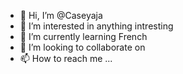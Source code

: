 - 👋 Hi, I’m @Caseyaja
- 👀 I’m interested in anything intresting
- 🌱 I’m currently learning French
- 💞️ I’m looking to collaborate on 
- 📫 How to reach me ...

<!---
Caseyaja/Caseyaja is a ✨ special ✨ repository because its `README.md` (this file) appears on your GitHub profile.
You can click the Preview link to take a look at your changes.
--->
